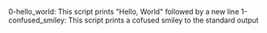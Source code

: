 0-hello_world: This script prints "Hello, World" followed by a new line
1-confused_smiley: This script prints a cofused smiley to the standard output
